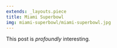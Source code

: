 ```yaml
---
extends: _layouts.piece
title: Miami Superbowl
img: miami-superbowl/miami-superbowl.jpg
---
```


This post is *profoundly* interesting.
